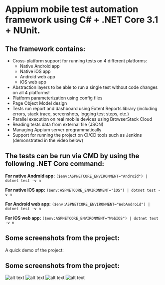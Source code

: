 # Appium mobile test automation framework using C# + .NET Core 3.1 + NUnit.

## **The framework contains:**

- Cross-platform support for running tests on 4 different platforms:
    - Native Android app
    - Native iOS app
    - Android web app
    - iOS web app
- Abstraction layers to be able to run a single test without code changes on all 4 platforms!
- Platform parameterization using config files
- Page Object Model design
- Tests run report and dashboard using Extent Reports library (including errors, stack trace, screenshots, logging test steps, etc.)
- Parallel execution on real mobile devices using BrowserStack Cloud
- Reading tests data from external file (JSON)
- Managing Appium server programmatically
- Support for running the project on CI/CD tools such as Jenkins (demonstrated in the video below)


## **The tests can be run via CMD by using the following .NET Core command:**

**For native Android app:**
`($env:ASPNETCORE_ENVIRONMENT="Android") | dotnet test -v n`

**For native iOS app:**
`($env:ASPNETCORE_ENVIRONMENT="iOS") | dotnet test -v n`

**For Android web app:**
`($env:ASPNETCORE_ENVIRONMENT="WebAndroid") | dotnet test -v n`

**For iOS web app:**
`($env:ASPNETCORE_ENVIRONMENT="WebIOS") | dotnet test -v n`

## **Some screenshots from the project:**
A quick demo of the project:



## **Some screenshots from the project:**

![alt text](https://github.com/NetanelMosheCohen/AppiumCSharp/blob/master/Demo.PNG?raw=true)
![alt text](https://github.com/NetanelMosheCohen/AppiumCSharp/blob/master/SuccessfullRun.PNG?raw=true)
![alt text](https://github.com/NetanelMosheCohen/AppiumCSharp/blob/master/FailedRun.PNG?raw=true)
![alt text](https://github.com/NetanelMosheCohen/AppiumCSharp/blob/master/ReportSnapshot.PNG?raw=true)




